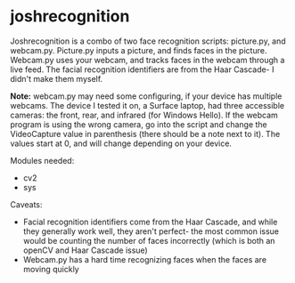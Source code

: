 # joshrecognition
Joshrecognition is a combo of two face recognition scripts: picture.py, and webcam.py. Picture.py inputs a picture, and finds faces in the picture. Webcam.py uses your webcam, and tracks faces in the webcam through a live feed. The facial recognition identifiers are from the Haar Cascade- I didn't make them myself.

**Note:**
webcam.py may need some configuring, if your device has multiple webcams. The device I tested it on, a Surface laptop, had three accessible cameras: the front, rear, and infrared (for Windows Hello). If the webcam program is using the wrong camera, go into the script and change the VideoCapture value in parenthesis (there should be a note next to it). The values start at 0, and will change depending on your device.

Modules needed:
- cv2
- sys

Caveats:
- Facial recognition identifiers come from the Haar Cascade, and while they generally work well, they aren't perfect- the most common issue would be counting the number of faces incorrectly (which is both an openCV and Haar Cascade issue)
- Webcam.py has a hard time recognizing faces when the faces are moving quickly
